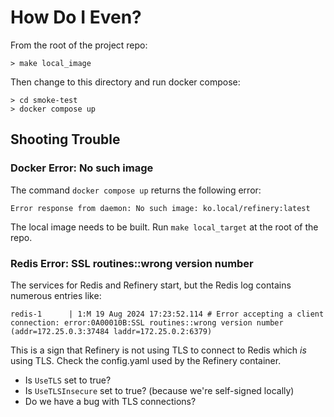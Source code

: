 # How Do I Even?

From the root of the project repo:

```shell
> make local_image
```

Then change to this directory and run docker compose:

```shell
> cd smoke-test
> docker compose up
```

## Shooting Trouble

### Docker Error: No such image

The command `docker compose up` returns the following error:

```plain
Error response from daemon: No such image: ko.local/refinery:latest
```

The local image needs to be built. Run `make local_target` at the root of the repo.

### Redis Error: SSL routines::wrong version number

The services for Redis and Refinery start, but the Redis log contains numerous entries like:

```plain
redis-1      | 1:M 19 Aug 2024 17:23:52.114 # Error accepting a client connection: error:0A00010B:SSL routines::wrong version number (addr=172.25.0.3:37484 laddr=172.25.0.2:6379)
```

This is a sign that Refinery is not using TLS to connect to Redis which _is_ using TLS. Check the config.yaml used by the Refinery container.

* Is `UseTLS` set to true?
* Is `UseTLSInsecure` set to true? (because we're self-signed locally)
* Do we have a bug with TLS connections?
